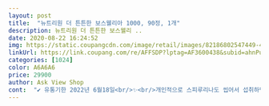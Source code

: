 ```yaml
---
layout: post 
title:  "뉴트리원 더 튼튼한 보스웰리아 1000, 90정, 1개" 
description: 뉴트리원 더 튼튼한 보스웰리 ..
date: 2020-08-22 16:24:52 
img: https://static.coupangcdn.com/image/retail/images/82186802547449-4226a685-40da-4212-be86-e7f4bc95ca0b.jpg 
linkUrl: https://link.coupang.com/re/AFFSDP?lptag=AF3600438&subid=ahnPublicAsk&pageKey=1867178228&itemId=3173716219&vendorItemId=71161228073&traceid=V0-113-6174a5d5a1c53b12 
categories: [1024] 
color: A6A6A6 
price: 29900 
author: Ask View Shop 
cont:  "✔ 유통기한 2022년 6월18일<br/>✨<br/>개인적으로 스피루리나도 씹어서 섭취하면 못먹는 초딩입맛으로 좀 걱정이 되었는데요.<br/><br/>관절이 안좋아 우슬도 마시고 있어서.<br/>.<br/> 이 제품도 선택해 봤는데요.<br/><br/>그래서 관절약은 꾸준히 챙겨 먹고 있어요<br/>그러나 과다복용시 설사나 복통을 유발하니 적당한 양을 섭취하는 것이 중요하네요.<br/><br/>그리고 90정이 들어있어 한통으로 3달동안 복용 가능해요!<br/>꾸준하게 섭취하는게 중요한 것 같아요^^<br/>꾸준히 먹으면 관절과 연골에 효과가 있을거라 생각하면서<br/>나무에 상처가 났을때 스스로 치유하기위해 나오는 수액으로 100%식물성 원료입니다.<br/><br/>다 먹고나면 후기올릴게요^^<br/>다른 제품보다 보스웰리아 함량도 높고 부함량까지 좋더라구요<br/>다른 제품을 구매했었는데 이번에 이 제품을 접하게 되었어요!<br/>맛은 옅은 박하향이 나고 약간 모래씹는 느낌이예요.<br/>.<br/><br/>무릎 연골 관절에 도움되는 보스웰리아 저도 꾸준히 섭취해서 무릎건강 내 관절 연골 건강을 지켜야겠어요!!!<br/>무릎이 안좋은 엄마가 그 이후로 계속 꾸준하게 드시고 계신 보스웰리아!<br/>무슨 영양제든 효과를 보려면 2개월 이상은 꾸준히 섭취해야겠네요<br/>뭐든 꾸준히 3달 6달 이상 섭취해야 효과를 볼 수 있으니<br/>보스웰리아는 관절연골에 도움을 주는 성분입니다.<br/><br/>보스웰리아는 인도 고산지대에 자생하는 보스웰리아(프랑킨센스) 나무의 껍질을 벗겨서 흐르는 나무수액을 채취한 원료입니다.<br/><br/>보통 보스웰리아는 8주간 꾸준히 섭취하면 관절의 뻣뻣함이 감소되고, 관절통증을 감소시키는 효과가 나타난다고 합니다.<br/><br/>복용한지 3일째라서 바로 효과 받았다고 하면 거짓말이구<br/>부모님이나 지인들 선물 하기도 좋을것 같아요!<br/>사실 이런 종류의 건강보조제는 알이 크다보니 여러알을 한번이 복용하기가 쉽지 않은데 한알만으로 하루 필요량을 채울 수 있으니 편리한것 같고요 또한 경제적인 것 같기도 해요^^<br/>아이도 둘 낳고나서 허리디스크 까지 얻고 손목은 시리고 아프고 슬프네요ㅠ<br/>안먹을때보다 통증이 훨씬 줄어든거 같아 잠도 푹 자고 있어요<br/>약도 목넘김도 수월하고 그리 크지 않아요<br/>약은 못해도 6개월은 먹어봐야 한다잖아요<br/>얼브 먹다가 이거 먹으니 작게 느꺼져요 얼브 영양제는 약이 엄청 크거든요<br/>요 제품 부모님 사드릴려고 장바구니에 쏙 넣어놨어요<br/>요번엔 뉴트리원 보스웰리아를 먹게되었네요<br/>우리 모두 젊을때부터 관절 신경써서 아프지 않게 챙겨 먹어요<br/>우리나라 65세의 인구중 80%가 퇴행성관절염을 앓고있다고 식약처에서 발표하기도 했는데요.<br/><br/>이 보스웰리아도 꺼내는 순간 딱딱한 정으로 되어있어 걱정이 되더라구요.<br/><br/>이 제품은 씹어서 먹으라고 되어있어요.<br/><br/>인대재건술을 했어요 ㅠㅠ<br/>저는 좀 힘들어서 옆에 주스 놔두고 씹자마자 주스랑 삼켰습니다.<br/><br/>저희 형님도 무릎 수술하셔서 보스웰리아를 꾸준히 섭취 중이신데<br/>정확한 효과를 위해 우선 우슬이나 관절영양제는 다 끊고 이 제품만 복용해야겠습니다.<br/><br/>제가 어릴때부터 관절이 많이 안좋아 다리도 잘 삐고<br/>하루에 한알씩 꾸준히 잊지않고 복용해 볼려구요<br/>하루에 한알씩만 먹으면 되니 넘 편해요^^<br/>한 번 망가진 관절을 되돌리는 것은 불가능해서 요즘은 젊은 사람들도 관절관리를 많이 합니다.<br/><br/>한 정에 하루에 필요한 성분량이 다 들어가있어<br/>한알만 섭취해도 되고요<br/>효과 보셨다고 하시더라구요<br/>효과있기를 바라며... <br/><br/>" 
---
```


